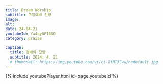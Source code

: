 ```yaml
---
title: Dream Worship
subtitle: 주일예배 찬양
image:
alt:
date: 24-04-21
youtubeId: Ya4qyGPI030
category: praise

caption:
  title: 경배와 찬양
  subtitle: 2024. 4. 21
  # thumbnail: https://img.youtube.com/vi/ci-IfMT3Eww/hqdefault.jpg
---
```


{% include youtubePlayer.html id=page.youtubeId %}

